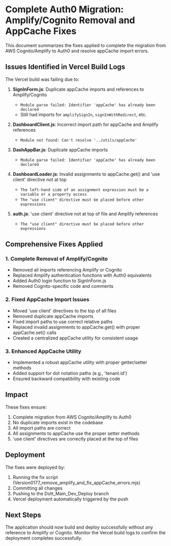 # Complete Auth0 Migration: Amplify/Cognito Removal and AppCache Fixes

This document summarizes the fixes applied to complete the migration from AWS Cognito/Amplify to Auth0 and resolve appCache import errors.

## Issues Identified in Vercel Build Logs

The Vercel build was failing due to:

1. **SignInForm.js**: Duplicate appCache imports and references to Amplify/Cognito
   - `Module parse failed: Identifier 'appCache' has already been declared`
   - Still had imports for `amplifySignIn`, `signInWithRedirect`, etc.

2. **DashboardClient.js**: Incorrect import path for appCache and Amplify references
   - `Module not found: Can't resolve '../utils/appCache'`

3. **DashAppBar.js**: Duplicate appCache imports
   - `Module parse failed: Identifier 'appCache' has already been declared`

4. **DashboardLoader.js**: Invalid assignments to appCache.get() and 'use client' directive not at top
   - `The left-hand side of an assignment expression must be a variable or a property access`
   - `The "use client" directive must be placed before other expressions`

5. **auth.js**: 'use client' directive not at top of file and Amplify references
   - `The "use client" directive must be placed before other expressions`

## Comprehensive Fixes Applied

### 1. Complete Removal of Amplify/Cognito
- Removed all imports referencing Amplify or Cognito
- Replaced Amplify authentication functions with Auth0 equivalents
- Added Auth0 login function to SignInForm.js
- Removed Cognito-specific code and comments

### 2. Fixed AppCache Import Issues
- Moved 'use client' directives to the top of all files
- Removed duplicate appCache imports
- Fixed import paths to use correct relative paths
- Replaced invalid assignments to appCache.get() with proper appCache.set() calls
- Created a centralized appCache utility for consistent usage

### 3. Enhanced AppCache Utility
- Implemented a robust appCache utility with proper getter/setter methods
- Added support for dot notation paths (e.g., 'tenant.id')
- Ensured backward compatibility with existing code

## Impact

These fixes ensure:

1. Complete migration from AWS Cognito/Amplify to Auth0
2. No duplicate imports exist in the codebase
3. All import paths are correct
4. All assignments to appCache use the proper setter methods
5. 'use client' directives are correctly placed at the top of files

## Deployment

The fixes were deployed by:
1. Running the fix script (Version0177_remove_amplify_and_fix_appCache_errors.mjs)
2. Committing all changes
3. Pushing to the Dott_Main_Dev_Deploy branch
4. Vercel deployment automatically triggered by the push

## Next Steps

The application should now build and deploy successfully without any reference to Amplify or Cognito. Monitor the Vercel build logs to confirm the deployment completes successfully.
